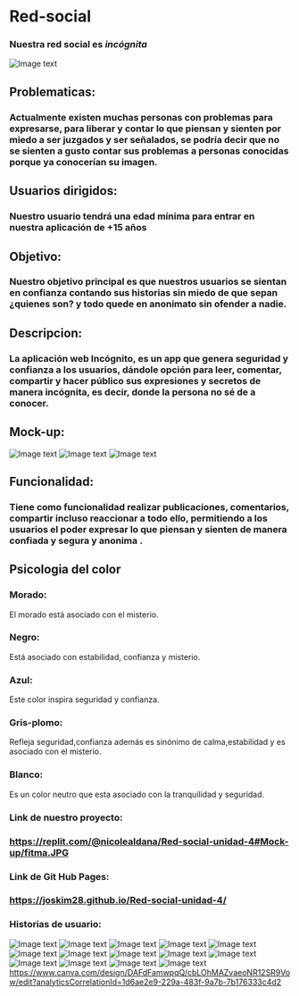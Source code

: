 # Red-social
### Nuestra red social  es *incógnita*
![Image text](https://github.com/joskim28/Red-social-unidad-4/blob/main/assets/img/Canva-general%20(1).png)
## Problematicas: 
### Actualmente existen muchas personas con problemas para expresarse, para liberar y contar lo que piensan y sienten por miedo a ser juzgados y ser señalados, se podría decir que no se sienten a gusto contar sus problemas a personas conocidas porque ya conocerían su imagen.
## Usuarios dirigidos:
### Nuestro usuario tendrá una edad mínima para entrar en nuestra aplicación de +15 años
## Objetivo:
### Nuestro objetivo principal es que nuestros usuarios se sientan en confianza contando sus historias sin miedo de que sepan ¿quienes son? y todo quede en anonimato sin ofender a nadie.
## Descripcion:
### La aplicación web Incógnito, es un app que genera seguridad y confianza a los usuarios, dándole opción para leer, comentar, compartir y hacer público sus expresiones y secretos de manera incógnita, es decir, donde la persona no sé de a conocer.

## Mock-up:
![Image text](https://github.com/joskim28/Red-social-unidad-4/blob/main/Mock-up/1.JPG)
![Image text](https://github.com/joskim28/Red-social-unidad-4/blob/main/Mock-up/2.JPG)
![Image text](https://i.ibb.co/QMW9Pcj/download.jpg)

## Funcionalidad:
### Tiene como funcionalidad realizar publicaciones, comentarios, compartir incluso reaccionar a todo ello, permitiendo a los usuarios el poder expresar lo que piensan y sienten de manera confiada y segura y anonima .
## Psicologia del color 

### Morado: 
El morado está asociado con el misterio.
### Negro: 
Está asociado con estabilidad, confianza y misterio.
### Azul:
Este color inspira seguridad y confianza.
### Gris-plomo: 
Refleja seguridad,confianza además es sinónimo de calma,estabilidad y es asociado con el misterio.
### Blanco: 
Es un color neutro que esta asociado con la tranquilidad y seguridad.

### Link de nuestro proyecto:
### https://replit.com/@nicolealdana/Red-social-unidad-4#Mock-up/fitma.JPG
### Link de Git Hub Pages: 
### https://joskim28.github.io/Red-social-unidad-4/
###  Historias de usuario:
![Image text](https://github.com/joskim28/Red-social-unidad-4/blob/main/Historias-de-usuario/1.jpg)
![Image text](https://github.com/joskim28/Red-social-unidad-4/blob/main/Historias-de-usuario/2.jpg)
![Image text](https://github.com/joskim28/Red-social-unidad-4/blob/main/Historias-de-usuario/3.jpg)
![Image text](https://github.com/joskim28/Red-social-unidad-4/blob/main/Historias-de-usuario/4.jpg)
![Image text](https://github.com/joskim28/Red-social-unidad-4/blob/main/Historias-de-usuario/5.jpg)
![Image text](https://github.com/joskim28/Red-social-unidad-4/blob/main/Historias-de-usuario/6.jpg)
![Image text](https://github.com/joskim28/Red-social-unidad-4/blob/main/Historias-de-usuario/7.jpg)
![Image text](https://github.com/joskim28/Red-social-unidad-4/blob/main/Historias-de-usuario/8.jpg)
![Image text](https://github.com/joskim28/Red-social-unidad-4/blob/main/Historias-de-usuario/9.jpg)
![Image text](https://github.com/joskim28/Red-social-unidad-4/blob/main/Historias-de-usuario/10.jpg)
![Image text](https://github.com/joskim28/Red-social-unidad-4/blob/main/Historias-de-usuario/11.jpg)
![Image text](https://github.com/joskim28/Red-social-unidad-4/blob/main/Historias-de-usuario/12.jpg)
![Image text](https://github.com/joskim28/Red-social-unidad-4/blob/main/Historias-de-usuario/13.jpg)
![Image text](https://github.com/joskim28/Red-social-unidad-4/blob/main/Historias-de-usuario/14.jpg)
https://www.canva.com/design/DAFdFamwpqQ/cbLOhMAZvaeoNR12SR9Vow/edit?analyticsCorrelationId=1d6ae2e9-229a-483f-9a7b-7b176333c4d2

